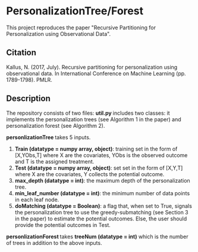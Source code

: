 # PersonalizationTree/Forest
This project reproduces the paper "Recursive Partitioning for Personalization using Observational Data". 


## Citation
Kallus, N. (2017, July). Recursive partitioning for personalization using observational data. In International Conference on Machine Learning (pp. 1789-1798). PMLR.

## Description
The repository consists of two files: 
<b> util.py </b> includes two classes: it implements the personalization trees (see Algorithm 1 in the paper) and personalization forest (see Algorithm 2). 

<b> personlizationTree </b> takes 5 inputs. 
<ol>
  <li><b>Train (datatype = numpy array, object)</b>: training set in the form of [X,YObs,T] where X are the covariates, YObs is the observed outcome and T is the assigned treatment.</li> 
  <li><b>Test (datatype = numpy array, object)</b>: set set in the form of [X,Y,T] where X are the covariates, Y collects the potential outcome.</li>
  <li><b>max_depth (datatype = int)</b>: the maximum depth of the personalization tree. </li>
  <li><b>min_leaf_number (datatype = int)</b>: the minimum number of data points in each leaf node. </li>
  <li><b>doMatching (datatype = Boolean)</b>: a flag that, when set to True, signals the personalization tree to use the greedy-submatching (see Section 3 in the paper) to estimate the potential outcomes. Else, the user should provide the potential outcomes in Test. </li>
</ol>

<b> personlizationForest </b> takes <b>treeNum (datatype = int)</b> which is the number of trees in addition to the above inputs. 


